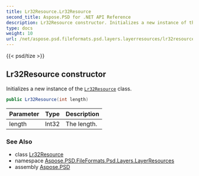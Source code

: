 ```yaml
---
title: Lr32Resource.Lr32Resource
second_title: Aspose.PSD for .NET API Reference
description: Lr32Resource constructor. Initializes a new instance of the Lr32Resource class
type: docs
weight: 10
url: /net/aspose.psd.fileformats.psd.layers.layerresources/lr32resource/lr32resource/
---
```

{{< psd/tize >}}
## Lr32Resource constructor

Initializes a new instance of the [`Lr32Resource`](../) class.

```csharp
public Lr32Resource(int length)
```

| Parameter | Type | Description |
| --- | --- | --- |
| length | Int32 | The length. |

### See Also

* class [Lr32Resource](../)
* namespace [Aspose.PSD.FileFormats.Psd.Layers.LayerResources](../../lr32resource/)
* assembly [Aspose.PSD](../../../)


